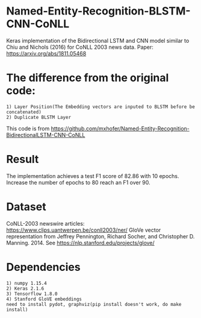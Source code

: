# Named-Entity-Recognition-BLSTM-CNN-CoNLL
  Keras implementation of the Bidirectional LSTM and CNN model similar to Chiu and Nichols (2016) for CoNLL 2003 news data. Paper: https://arxiv.org/abs/1811.05468

# The difference from the original code:
    1) Layer Position(The Embedding vectors are inputed to BLSTM before be concatenated)
    2) Duplicate BLSTM Layer 

This code is from https://github.com/mxhofer/Named-Entity-Recognition-BidirectionalLSTM-CNN-CoNLL

# Result 
   The implementation achieves a test F1 score of 82.86 with 10 epochs.
   Increase the number of epochs to 80 reach an F1 over 90.

# Dataset
  CoNLL-2003 newswire articles: https://www.clips.uantwerpen.be/conll2003/ner/
  GloVe vector representation from Jeffrey Pennington, Richard Socher, and Christopher D. Manning. 2014.
  See https://nlp.stanford.edu/projects/glove/

# Dependencies 
    1) numpy 1.15.4
    2) Keras 2.1.6
    3) Tensorflow 1.8.0
    4) Stanford GloVE embeddings
    need to install pydot, graphviz(pip install doesn't work, do make install)
 
 
 
 
 
